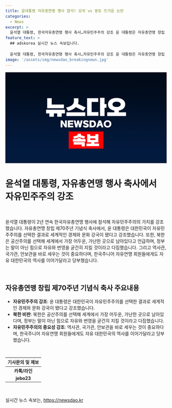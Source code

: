 ```yaml
---
title: 윤대통령 자유총연맹 행사 참석! 강국 vs 동토 뜨거운 논란
categories:
  - News
excerpt: >
  윤석열 대통령, 한국자유총연맹 행사 축사…자유민주주의 강조 윤 대통령은 자유총연맹 창립 제70주년 기념식 축사에서 자유민주주의 선택한 대한민국의 발전을 강조했다. 북한은 공산 전체주의 선택으로 어둡고 가난한 지구상의 마지막 동토로 남아 있다고 언급하며, 정부는 자유와 번영을 힘으로 지켜낼 것이라고 다짐했다. 또한, 역사관과 국가관, 안보관을 중요시하고 자유 대한민국의 역사를 이어가도록 청년들에게 당부했다.
feature_text: >
  ## adskorea 실시간 뉴스 속보입니다.

  윤석열 대통령, 한국자유총연맹 행사 축사…자유민주주의 강조 윤 대통령은 자유총연맹 창립 제70주년 기념식 축사에서 자유민주주의 선택한 대한민국의 발전을 강조했다. 북한은 공산 전체주의 선택으로 어둡고 가난한 지구상의 마지막 동토로 남아 있다고 언급하며, 정부는 자유와 번영을 힘으로 지켜낼 것이라고 다짐했다. 또한, 역사관과 국가관, 안보관을 중요시하고 자유 대한민국의 역사를 이어가도록 청년들에게 당부했다.
image: '/assets/img/newsdao_breakingnews.jpg'
---
```


<p><img src="/assets/img/newsdao_breakingnews.jpg" alt="adskorea 속보" /></p>

<h1>윤석열 대통령, 자유총연맹 행사 축사에서 자유민주주의 강조</h1>

<p data-ke-size="size16">&nbsp;</p>

<p>윤석열 대통령이 2년 연속 한국자유총연맹 행사에 참석해 자유민주주의의 가치를 강조했습니다. 자유총연맹 창립 제70주년 기념식 축사에서, 윤 대통령은 대한민국이 자유민주주의를 선택한 결과로 세계적인 경제와 문화 강국이 됐다고 강조했습니다. 또한, 북한은 공산주의를 선택해 세계에서 가장 어두운, 가난한 곳으로 남아있다고 언급하며, 정부는 말이 아닌 힘으로 자유와 번영을 굳건히 지킬 것이라고 다짐했습니다. 그리고 역사관, 국가관, 안보관을 바로 세우는 것이 중요하다며, 한국주니어 자유연맹 회원들에게도 자유 대한민국의 역사를 이어가달라고 당부했습니다.</p>

<p data-ke-size="size16">&nbsp;</p>

<h2 data-ke-size="size26">자유총연맹 창립 제70주년 기념식 축사 주요내용</h2>

<ul>
  <li><b>자유민주주의 강조</b>: 윤 대통령은 대한민국이 자유민주주의를 선택한 결과로 세계적인 경제와 문화 강국이 됐다고 강조했습니다.</li>
  <li><b>북한 비판</b>: 북한은 공산주의를 선택해 세계에서 가장 어두운, 가난한 곳으로 남아있다며, 정부는 말이 아닌 힘으로 자유와 번영을 굳건히 지킬 것이라고 다짐했습니다.</li>
  <li><b>자유민주주의의 중요성 강조</b>: 역사관, 국가관, 안보관을 바로 세우는 것이 중요하다며, 한국주니어 자유연맹 회원들에게도 자유 대한민국의 역사를 이어가달라고 당부했습니다.</li>
</ul>

<p data-ke-size="size16">&nbsp;</p>

<table>
<thead>
<tr>
<th style="text-align: center;">기사문의 및 제보</th>
</tr>
</thead>
<tbody>
<tr>
<td style="text-align: center; height: 17px;"><b>카톡/라인</b></td>
</tr>
<tr>
<td style="text-align: center; height: 17px;"><b>jebo23</b></td>
</tr>
</tbody>
</table>

<p data-ke-size="size16">&nbsp;</p>
실시간 뉴스 속보는, <a href="https://newsdao.kr" rel="dofollow">https://newsdao.kr</a>


